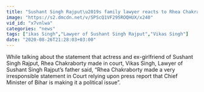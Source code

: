 ```yaml
---
title: "Sushant Singh Rajput\u2019s family lawyer reacts to Rhea Chakraborty\u2019s statement on Bihar CM making it political issue"
image: "https://s2.dmcdn.net/v/SPScQ1VF295ROQHUX/x240"
vid_id: "x7vnlwa"
categories: "news"
tags: ["ikas Singh","Lawyer of Sushant Singh Rajput","Vikas Singh"]
date: "2020-08-26T21:28:03+03:00"
---
```

While talking about the statement that actress and ex-girlfriend of Sushant Singh Rajput, Rhea Chakraborty made in court, Vikas Singh, Lawyer of Sushant Singh Rajput’s father said, “Rhea Chakraborty made a very irresponsible statement in Court relying upon press report that Chief Minister of Bihar is making it a political issue”.
